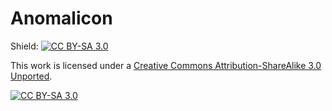 # Anomalicon

Shield: [![CC BY-SA 3.0][cc-by-sa-shield]][cc-by-sa]

This work is licensed under a
[Creative Commons Attribution-ShareAlike 3.0 Unported][cc-by-sa].

[![CC BY-SA 3.0][cc-by-sa-image]][cc-by-sa]

[cc-by-sa]: https://creativecommons.org/licenses/by-sa/3.0/
[cc-by-sa-image]: https://licensebuttons.net/i/l/by-sa/transparent/00/00/00/88x31.png
[cc-by-sa-shield]: https://img.shields.io/badge/License-CC%20BY--SA%203.0-lightgrey.svg

